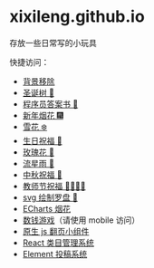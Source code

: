 # xixileng.github.io

存放一些日常写的小玩具

快捷访问：

- [背景移除](https://xixileng.github.io/rembg-web/)
- [圣诞树 🎄](https://xixileng.github.io/christmas/)
- [程序员答案书 📖](https://xixileng.github.io/coder-answers-book/)
- [新年烟花 🎆](https://xixileng.github.io/happy-new-year/)
- [雪花 ❄️](https://xixileng.github.io/snow/)
- [生日祝福 🎂](https://xixileng.github.io/happy-birthday/)
- [玫瑰花 🌹](https://xixileng.github.io/rose/)
- [流星雨 🌠](https://xixileng.github.io/meteor/)
- [中秋祝福 🌛](https://xixileng.github.io/mid-autumn/)
- [教师节祝福 👩‍🏫👨‍🏫](https://xixileng.github.io/teacher-day/)
- [svg 绘制罗盘 🧭](https://xixileng.github.io/compass/)
- [ECharts 烟花](https://xixileng.github.io/fireworks/)
- [数钱游戏](https://xixileng.github.io/count-money-game/)（请使用 mobile 访问）
- [原生 js 翻页小组件](https://xixileng.github.io/pagination/)
- [React 类目管理系统](https://xixileng.github.io/category-manage/)
- [Element 投稿系统](https://xixileng.github.io/message/)
